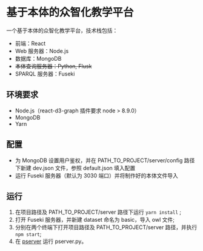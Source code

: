 # 基于本体的众智化教学平台

一个基于本体的众智化教学平台，技术栈包括：

- 前端：React
- Web 服务器：Node.js
- 数据库：MongoDB
- ~~本体查询服务器：Python, Flusk~~
- SPARQL 服务器：Fuseki

## 环境要求

- Node.js（react-d3-graph 插件要求 node > 8.9.0）
- MongoDB
- Yarn

## 配置

- 为 MongoDB 设置用户鉴权，并在 PATH_TO_PROJECT/server/config 路径下新建 dev.json 文件，参照 default.json 填入配置
- 运行 Fuseki 服务器（默认为 3030 端口）并将制作好的本体文件导入

## 运行

1. 在项目路径及 PATH_TO_PROJECT/server 路径下运行 `yarn install` ;
2. 打开 Fuseki 服务器，并新建 dataset 命名为 basic，导入 owl 文件;
2. 分别在两个终端下打开项目路径及 PATH_TO_PROJECT/server 路径，并执行 `npm start`;
3. 在 [pserver](https://github.com/rosewbw/pserver) 运行 pserver.py。



